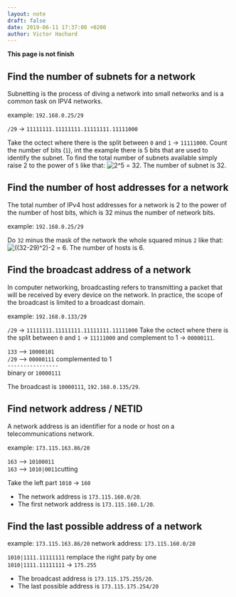 ```yaml
---
layout: note
draft: false
date: 2019-06-11 17:37:00 +0200
author: Victor Hachard
---
```


**This page is not finish**

## Find the number of subnets for a network

Subnetting is the process of diving a network into small networks and is a common task on IPV4 networks.

example: `192.168.0.25/29`

`/29` -> `11111111.11111111.11111111.11111000`

Take the octect where there is the split between `0` and `1` -> `11111000`. Count the number of bits (`1`), int the example there is 5 bits that are used to identify the subnet. To find the total number of subnets available simply raise 2 to the power of `5` like that: <img src="https://tex.s2cms.ru/svg/2%5E5" alt="2^5" /> = 32. The number of subnet is 32.

## Find the number of host addresses for a network

The total number of IPv4 host addresses for a network is 2 to the power of the number of host bits, which is 32 minus the number of network bits.

example: `192.168.0.25/29`

Do `32` minus the mask of the network the whole squared minus `2` like that: <img src="https://tex.s2cms.ru/svg/((32-29)%5E2)-2" alt="((32-29)^2)-2" /> = 6. The number of hosts is 6.

## Find the broadcast address of a network

In computer networking, broadcasting refers to transmitting a packet that will be received by every device on the network. In practice, the scope of the broadcast is limited to a broadcast domain.

example: `192.168.0.133/29`

`/29` -> `11111111.11111111.11111111.11111000`
Take the octect where there is the split between `0` and `1` -> `11111000` and complement to 1 -> `00000111`.

`133` --> `10000101`<br/>
`/29` --> `00000111` complemented to 1<br/>
`----------------`<br/>
binary or `10000111`

The broadcast is `10000111`, `192.168.0.135/29`.

## Find network address / NETID

A network address is an identifier for a node or host on a telecommunications network.

example: `173.115.163.86/20`

`163` --> `10100011`<br/>
`163` --> `1010|0011`cutting<br/>

Take the left part `1010` -> `160`<br/>

- The network address is `173.115.160.0/20`.
- The first network address is `173.115.160.1/20`.

## Find the last possible address of a network

example: `173.115.163.86/20`
network address: `173.115.160.0/20`

`1010|1111.11111111` remplace the right paty by one<br/>
`1010|1111.11111111` -> `175.255`<br/>

- The broadcast address is `173.115.175.255/20`.
- The last possible address is `173.115.175.254/20`
